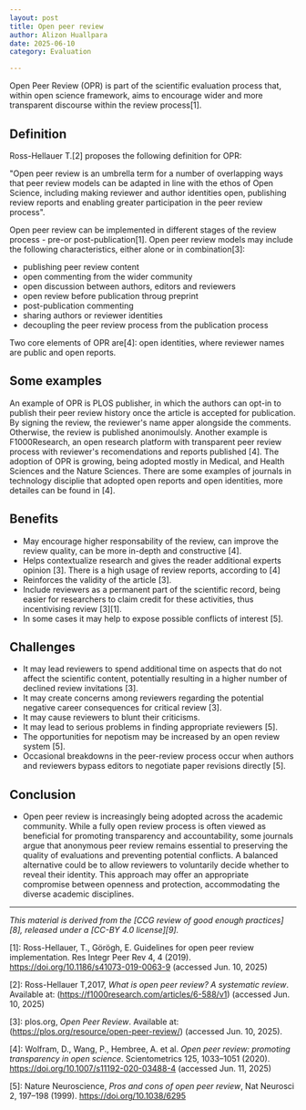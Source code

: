 ```yaml
---
layout: post
title: Open peer review
author: Alizon Huallpara
date: 2025-06-10
category: Evaluation

---
```

Open Peer Review (OPR) is part of the scientific evaluation process that, within open science framework, aims to encourage wider and more transparent discourse within the review process[1].

## Definition

Ross-Hellauer T.[2] proposes the following definition for OPR:

"Open peer review is an umbrella term for a number of overlapping ways that peer review models can be adapted in line with the ethos of Open Science, including making reviewer and author identities open, publishing review reports and enabling greater participation in the peer review process".

Open peer review can be implemented in different stages of the review process - pre-or post-publication[1]. Open peer review models may include the following characteristics, either alone or in combination[3]:
- publishing peer review content
- open commenting from the wider community
- open discussion between authors, editors and reviewers
- open review before publication throug preprint
- post-publication commenting
- sharing authors or reviewer identities
- decoupling the peer review process from the publication process

Two core elements of OPR are[4]: open identities, where reviewer names are public and open reports.

## Some examples

An example of OPR is PLOS publisher, in which the authors can opt-in to publish their peer review history once the article is accepted for publication. By signing the review, the reviewer's name apper alongside the comments. Otherwise, the review is published anonimoulsly.
Another example is F1000Research, an open research platform with transparent peer review process with reviewer's recomendations and reports published [4].
The adoption of OPR is growing, being adopted mostly in Medical, and Health Sciences and the Nature Sciences. There are some examples of journals in technology disciplie that adopted open reports and open identities, more detailes can be found in [4].

## Benefits
- May encourage higher responsability of the review, can improve the review quality, can be more in-depth and constructive [4].
- Helps contextualize research and gives the reader additional experts opinion [3]. There is a high usage of review reports, according to [4]
- Reinforces the validity of the article [3].
- Include reviewers as a permanent part of the scientific record, being easier for researchers to claim credit for these activities, thus incentivising review [3][1].
- In some cases it may help to expose possible conflicts of interest [5].
  
## Challenges
- It may lead reviewers to spend additional time on aspects that do not affect the scientific content, potentially resulting in a higher number of declined review invitations [3].
- It may create concerns among reviewers regarding the potential negative career consequences for critical review [3].
- It may cause reviewers to blunt their criticisms.
- It may lead to serious problems in finding appropriate reviewers [5].
- The opportunities for nepotism may be increased by an open review system [5].
- Occasional breakdowns in the peer-review process occur when authors and reviewers bypass editors to negotiate paper revisions directly [5].

## Conclusion
- Open peer review is increasingly being adopted across the academic community. While a fully open review process is often viewed as beneficial for promoting transparency and accountability, some journals argue that anonymous peer review remains essential to preserving the quality of evaluations and preventing potential conflicts. A balanced alternative could be to allow reviewers to voluntarily decide whether to reveal their identity. This approach may offer an appropriate compromise between openness and protection, accommodating the diverse academic disciplines.
---------
*This material is derived from the [CCG review of good enough practices][8], released under a [CC-BY 4.0 license][9].*


[1]: Ross-Hellauer, T., Görögh, E. Guidelines for open peer review implementation. Res Integr Peer Rev 4, 4 (2019). https://doi.org/10.1186/s41073-019-0063-9 (accessed Jun. 10, 2025)

[2]: Ross-Hellauer T,2017, *What is open peer review? A systematic review*.  Available at: (https://f1000research.com/articles/6-588/v1) (accessed Jun. 10, 2025)

[3]: plos.org, *Open Peer Review*. Available at: (https://plos.org/resource/open-peer-review/) (accessed Jun. 10, 2025).

[4]: Wolfram, D., Wang, P., Hembree, A. et al. *Open peer review: promoting transparency in open science*. Scientometrics 125, 1033–1051 (2020). https://doi.org/10.1007/s11192-020-03488-4 (accessed Jun. 11, 2025)

[5]: Nature Neuroscience, *Pros and cons of open peer review*, Nat Neurosci 2, 197–198 (1999). https://doi.org/10.1038/6295
